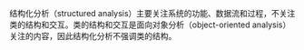 结构化分析（structured analysis）主要关注系统的功能、数据流和过程，不关注类的结构和交互。类的结构和交互是面向对象分析（object-oriented analysis）关注的内容，因此结构化分析不强调类的结构。